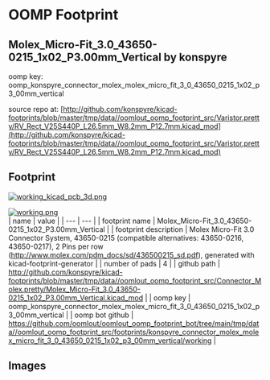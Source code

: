 # OOMP Footprint  
## Molex_Micro-Fit_3.0_43650-0215_1x02_P3.00mm_Vertical  by konspyre  
  
oomp key: oomp_konspyre_connector_molex_molex_micro_fit_3_0_43650_0215_1x02_p3_00mm_vertical  
  
source repo at: [http://github.com/konspyre/kicad-footprints/blob/master/tmp/data//oomlout_oomp_footprint_src/Varistor.pretty/RV_Rect_V25S440P_L26.5mm_W8.2mm_P12.7mm.kicad_mod](http://github.com/konspyre/kicad-footprints/blob/master/tmp/data//oomlout_oomp_footprint_src/Varistor.pretty/RV_Rect_V25S440P_L26.5mm_W8.2mm_P12.7mm.kicad_mod)  
## Footprint  
  
[![working_kicad_pcb_3d.png](working_kicad_pcb_3d_600.png)](working_kicad_pcb_3d.png)  
  
[![working.png](working_600.png)](working.png)  
| name | value | 
| --- | --- | 
| footprint name | Molex_Micro-Fit_3.0_43650-0215_1x02_P3.00mm_Vertical | 
| footprint description | Molex Micro-Fit 3.0 Connector System, 43650-0215 (compatible alternatives: 43650-0216, 43650-0217), 2 Pins per row (http://www.molex.com/pdm_docs/sd/436500215_sd.pdf), generated with kicad-footprint-generator | 
| number of pads | 4 | 
| github path | http://github.com/konspyre/kicad-footprints/blob/master/tmp/data//oomlout_oomp_footprint_src/Connector_Molex.pretty/Molex_Micro-Fit_3.0_43650-0215_1x02_P3.00mm_Vertical.kicad_mod | 
| oomp key | oomp_konspyre_connector_molex_molex_micro_fit_3_0_43650_0215_1x02_p3_00mm_vertical | 
| oomp bot github | https://github.com/oomlout/oomlout_oomp_footprint_bot/tree/main/tmp/data//oomlout_oomp_footprint_src/footprints/konspyre_connector_molex_molex_micro_fit_3_0_43650_0215_1x02_p3_00mm_vertical/working | 
## Images  
